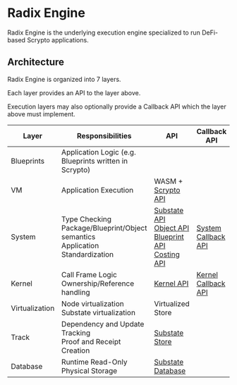 # Radix Engine

Radix Engine is the underlying execution engine specialized to run DeFi-based Scrypto applications.

## Architecture

Radix Engine is organized into 7 layers.

Each layer provides an API to the layer above.

Execution layers may also optionally provide a Callback API which the layer above must implement.

| Layer          | Responsibilities                                                                   | API                                                                                                                                                                                                                                                                          | Callback API                                             | Implementation(s)                                                                                          |
|----------------|------------------------------------------------------------------------------------|------------------------------------------------------------------------------------------------------------------------------------------------------------------------------------------------------------------------------------------------------------------------------|----------------------------------------------------------|------------------------------------------------------------------------------------------------------------|
| Blueprints     | Application Logic (e.g. Blueprints written in Scrypto)                             |                                                                                                                                                                                                                                                                              |                                                          | [Native Blueprints](src/blueprints)<br>[Scrypto Blueprints](../radix-engine-tests/tests/blueprints)        | 
| VM             | Application Execution                                                              | WASM + [Scrypto API](../scrypto/src/engine/scrypto_env.rs)                                                                                                                                                                                                                   |                                                          | [VM](src/vm)                                                                                |
| System         | Type Checking<br>Package/Blueprint/Object semantics<br>Application Standardization | [Substate API](../radix-engine-interface/src/api/substate_api.rs)<br>[Object API](../radix-engine-interface/src/api/object_api.rs)<br>[Blueprint API](../radix-engine-interface/src/api/blueprint_api.rs)<br>[Costing API](../radix-engine-interface/src/api/costing_api.rs) | [System Callback API](src/system/system_callback_api.rs) | [System](src/system)                                                                                       |
| Kernel         | Call Frame Logic<br>Ownership/Reference handling                                   | [Kernel API](src/kernel/kernel_api.rs)                                                                                                                                                                                                                                       | [Kernel Callback API](src/kernel/kernel_callback_api.rs) | [Kernel](src/kernel)                                                                                       |
| Virtualization | Node virtualization<br>Substate virtualization                                     | Virtualized Store                                                                                                                                                                                                                                                            |                                                          | [Node Virtualization](src/system/system_modules/virtualization)                                            |
| Track          | Dependency and Update Tracking<br>Proof and Receipt Creation                       | [Substate Store](../radix-engine-stores/src/interface.rs)                                                                                                                                                                                                                    |                                                          | [Track](src/track)                                                                                         |
| Database       | Runtime Read-Only Physical Storage                                                 | [Substate Database](../radix-engine-stores/src/interface.rs)                                                                                                                                                                                                                 |                                                          | [InMemoryDB](../radix-engine-stores/src/memory_db.rs)<br>[RocksDB](../radix-engine-stores/src/rocks_db.rs) |
